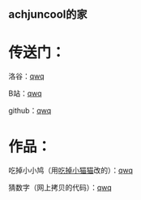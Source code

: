 ## achjuncool的家

# 传送门：
洛谷：[qwq](https://www.luogu.com.cn/user/604622)

B站：[qwq](https://space.bilibili.com/520843575)

github：[qwq](https://github.com/achjuncool)

# 作品：
吃掉小小鸠（用[吃掉小猫猫](https://eafoo.github.io/eatcat/)改的）：[qwq](https://achjuncool.github.io.eajiu)

猜数字（网上拷贝的代码）：[qwq](https://achjuncool.github.io/guessthenumber/)
